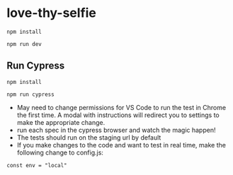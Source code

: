 # love-thy-selfie


`npm install`

`npm run dev`


## Run Cypress
`npm install`

`npm run cypress`

- May need to change permissions for VS Code to run the test in Chrome the first time. A modal with instructions will redirect you to settings to make the appropriate change.
- run each spec in the cypress browser and watch the magic happen!
- The tests should run on the staging url by default
- If you make changes to the code and want to test in real time, make the following change to config.js:

`const env = "local" `


